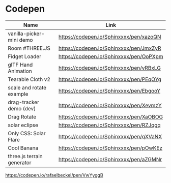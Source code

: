 # Codepen
Name | Link
-|-
vanilla-picker-mini demo | https://codepen.io/Sphinxxxx/pen/xazoQN
Room #THREE.JS | https://codepen.io/Sphinxxxx/pen/JmxZyR
Fidget Loader | https://codepen.io/Sphinxxxx/pen/OoPXpm
glTF Hand Animation | https://codepen.io/Sphinxxxx/pen/vRBxLG
Tearable Cloth v2 | https://codepen.io/Sphinxxxx/pen/PEqOYg
scale and rotate example | https://codepen.io/Sphinxxxx/pen/EbgooY
drag-tracker demo (dev) | https://codepen.io/Sphinxxxx/pen/XevmzY
Drag Rotate | https://codepen.io/Sphinxxxx/pen/XaOBOG
solar eclipse | https://codepen.io/Sphinxxxx/pen/RZJqgq
Only CSS: Solar Flare | https://codepen.io/Sphinxxxx/pen/qXVaNX
Cool Banana | https://codepen.io/Sphinxxxx/pen/pOwKEz
three.js terrain generator | https://codepen.io/Sphinxxxx/pen/aZGMNr

https://codepen.io/rafaelbeckel/pen/VwYyggB
